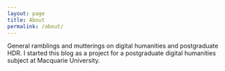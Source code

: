 ```yaml
---
layout: page
title: About
permalink: /about/
---
```


General ramblings and mutterings on digital humanities and postgraduate HDR. I started this blog as a project for a postgraduate digital humanities subject at Macquarie University.